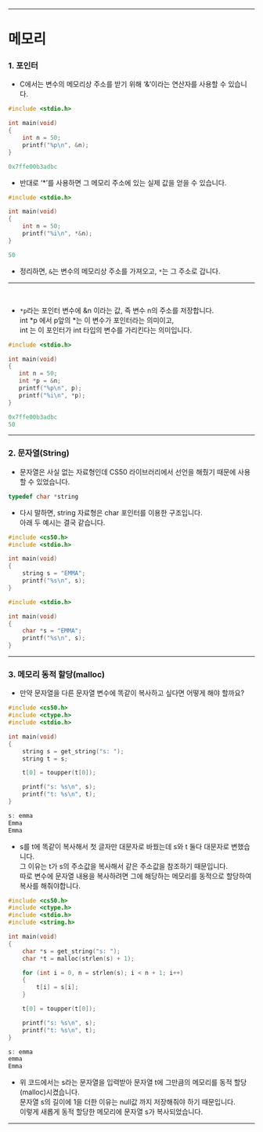 ___
# 메모리
### 1. 포인터
- C에서는 변수의 메모리상 주소를 받기 위해 ‘&’이라는 연산자를 사용할 수 있습니다.
```cpp
#include <stdio.h>

int main(void)
{
    int n = 50;
    printf("%p\n", &n);
}
```  
```cpp
0x7ffe00b3adbc
```  
- 반대로 ‘*’를 사용하면 그 메모리 주소에 있는 실제 값을 얻을 수 있습니다.
```cpp
#include <stdio.h>

int main(void)
{
    int n = 50;
    printf("%i\n", *&n);
}
```
```cpp
50
```  
- 정리하면, `&`는 변수의 메모리상 주소를 가져오고, `*`는 그 주소로 갑니다.
___
<br>

- `*p`라는 포인터 변수에 &n 이라는 값, 즉 변수 n의 주소를 저장합니다.  
int *p 에서 p앞의 *는 이 변수가 포인터라는 의미이고,  
int 는 이 포인터가 int 타입의 변수를 가리킨다는 의미입니다.
```cpp
#include <stdio.h>

int main(void)
{
   int n = 50;
   int *p = &n;
   printf("%p\n", p);
   printf("%i\n", *p);
}
```
```cpp
0x7ffe00b3adbc
50
```
___
### 2. 문자열(String)
- 문자열은 사실 없는 자료형인데 CS50 라이브러리에서 선언을 해줬기 때문에 사용할 수 있었습니다.
```cpp
typedef char *string
```
- 다시 말하면, string 자료형은 char 포인터를 이용한 구조입니다.  
아래 두 예시는 결국 같습니다.
```cpp
#include <cs50.h>
#include <stdio.h>

int main(void)
{
    string s = "EMMA";
    printf("%s\n", s);
}
```  
```cpp
#include <stdio.h>

int main(void)
{
    char *s = "EMMA";
    printf("%s\n", s);
}
```  
___
### 3. 메모리 동적 할당(malloc)
- 만약 문자열을 다른 문자열 변수에 똑같이 복사하고 싶다면 어떻게 해야 할까요?
```cpp
#include <cs50.h>
#include <ctype.h>
#include <stdio.h>

int main(void)
{
    string s = get_string("s: ");
    string t = s;

    t[0] = toupper(t[0]);

    printf("s: %s\n", s);
    printf("t: %s\n", t);
}
```
```cpp
s: emma
Emma
Emma
```
- s를 t에 똑같이 복사해서 첫 글자만 대문자로 바꿨는데 s와 t 둘다 대문자로 변했습니다.  
그 이유는 t가 s의 주소값을 복사해서 같은 주소값을 참조하기 때문입니다.  
따로 변수에 문자열 내용을 복사하려면 그에 해당하는 메모리를 동적으로 할당하여 복사를 해줘야합니다.
```cpp
#include <cs50.h>
#include <ctype.h>
#include <stdio.h>
#include <string.h>

int main(void)
{
    char *s = get_string("s: ");
    char *t = malloc(strlen(s) + 1);

    for (int i = 0, n = strlen(s); i < n + 1; i++)
    {
        t[i] = s[i];
    }

    t[0] = toupper(t[0]);

    printf("s: %s\n", s);
    printf("t: %s\n", t);
}
```
```cpp
s: emma
emma
Emma
```
- 위 코드에서는 s라는 문자열을 입력받아 문자열 t에 그만큼의 메모리를 동적 할당(malloc)시켰습니다.  
문자열 s의 길이에 1을 더한 이유는 null값 까지 저장해줘야 하기 때문입니다.  
이렇게 새롭게 동적 할당한 메모리에 문자열 s가 복사되었습니다.
___
